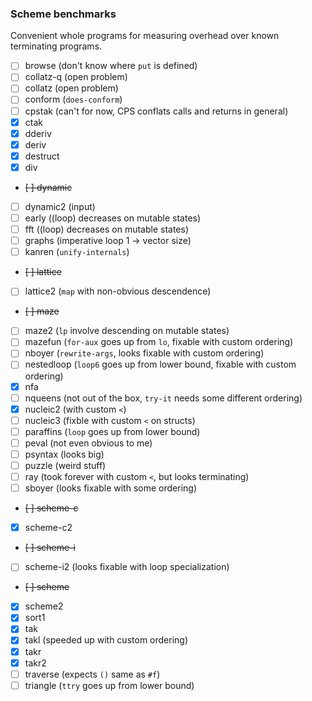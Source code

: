 
### Scheme benchmarks
Convenient whole programs for measuring overhead over known terminating programs.
- [ ] browse (don't know where `put` is defined)
- [ ] collatz-q (open problem)
- [ ] collatz (open problem)
- [ ] conform (`does-conform`)
- [ ] cpstak (can't for now, CPS conflats calls and returns in general)
- [x] ctak
- [x] dderiv
- [x] deriv
- [x] destruct
- [x] div
- ~~[ ] dynamic~~
- [ ] dynamic2 (input)
- [ ] early ((loop) decreases on mutable states)
- [ ] fft ((loop) decreases on mutable states)
- [ ] graphs (imperative loop 1 -> vector size)
- [ ] kanren (`unify-internals`)
- ~~[ ] lattice~~
- [ ] lattice2 (`map` with non-obvious descendence)
- ~~[ ] maze~~
- [ ] maze2 (`lp` involve descending on mutable states)
- [ ] mazefun (`for-aux` goes up from `lo`, fixable with custom ordering)
- [ ] nboyer (`rewrite-args`, looks fixable with custom ordering)
- [ ] nestedloop (`loop6` goes up from lower bound, fixable with custom ordering)
- [x] nfa
- [ ] nqueens (not out of the box, `try-it` needs some different ordering)
- [x] nucleic2 (with custom `<`)
- [ ] nucleic3 (fixble with custom `<` on structs)
- [ ] paraffins (`loop` goes up from lower bound)
- [ ] peval (not even obvious to me)
- [ ] psyntax (looks big)
- [ ] puzzle (weird stuff)
- [ ] ray (took forever with custom `<`, but looks terminating)
- [ ] sboyer (looks fixable with some ordering)
- ~~[ ] scheme-c~~
- [x] scheme-c2
- ~~[ ] scheme-i~~
- [ ] scheme-i2 (looks fixable with loop specialization)
- ~~[ ] scheme~~
- [x] scheme2
- [x] sort1
- [x] tak
- [x] takl (speeded up with custom ordering)
- [x] takr
- [x] takr2
- [ ] traverse (expects `()` same as `#f`)
- [ ] triangle (`ttry` goes up from lower bound)
